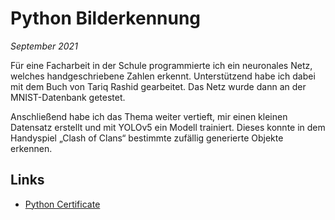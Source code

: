 
# Python Bilderkennung

*September 2021*

Für eine Facharbeit in der Schule programmierte ich ein neuronales Netz, welches handgeschriebene Zahlen erkennt. Unterstützend habe ich dabei mit dem Buch von Tariq Rashid gearbeitet. Das Netz wurde dann an der MNIST-Datenbank getestet.

Anschließend habe ich das Thema weiter vertieft, mir einen kleinen Datensatz erstellt und mit YOLOv5 ein Modell trainiert. Dieses konnte in dem Handyspiel „Clash of Clans“ bestimmte zufällig generierte Objekte erkennen.

## Links

- [Python Certificate](https://www.freecodecamp.org/certification/tom-soerr/scientific-computing-with-python-v7)